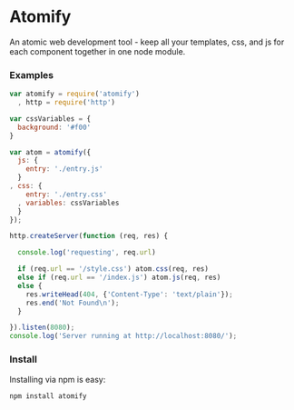 Atomify
===============

An atomic web development tool - keep all your templates, css, and js for each component together in one node module.

### Examples

```js
var atomify = require('atomify')
  , http = require('http')

var cssVariables = {
  background: '#f00'
}

var atom = atomify({
  js: {
    entry: './entry.js'
  }
, css: {
    entry: './entry.css'
  , variables: cssVariables
  }
});

http.createServer(function (req, res) {

  console.log('requesting', req.url)

  if (req.url == '/style.css') atom.css(req, res)
  else if (req.url == '/index.js') atom.js(req, res)
  else {
    res.writeHead(404, {'Content-Type': 'text/plain'});
    res.end('Not Found\n');
  }

}).listen(8080);
console.log('Server running at http://localhost:8080/');
```

### Install

Installing via npm is easy:

```bash
npm install atomify
```
